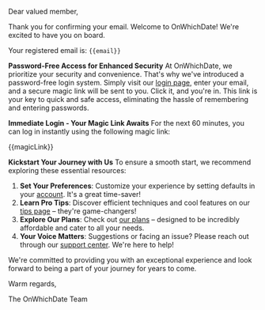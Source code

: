 Dear valued member,

Thank you for confirming your email. Welcome to OnWhichDate! We're excited to have you on board. 

Your registered email is: `{{email}}`

**Password-Free Access for Enhanced Security**
At OnWhichDate, we prioritize your security and convenience. That's why we've introduced a password-free login system. Simply visit our [login page](https://onwhichdate.com/login), enter your email, and a secure magic link will be sent to you. Click it, and you're in. This link is your key to quick and safe access, eliminating the hassle of remembering and entering passwords.

**Immediate Login - Your Magic Link Awaits**
For the next 60 minutes, you can log in instantly using the following magic link:

{{magicLink}}

**Kickstart Your Journey with Us**
To ensure a smooth start, we recommend exploring these essential resources:

1. **Set Your Preferences**: Customize your experience by setting defaults in your [account](https://onwhichdate.com/account). It's a great time-saver!
2. **Learn Pro Tips**: Discover efficient techniques and cool features on our [tips page](https://onwhichdate.com/tips) – they're game-changers!
3. **Explore Our Plans**: Check out [our plans](https://onwhichdate.com/plans) – designed to be incredibly affordable and cater to all your needs.
4. **Your Voice Matters**: Suggestions or facing an issue? Please reach out through our [support center](https://onwhichdate.com/support). We're here to help!

We're committed to providing you with an exceptional experience and look forward to being a part of your journey for years to come.

Warm regards,

The OnWhichDate Team
